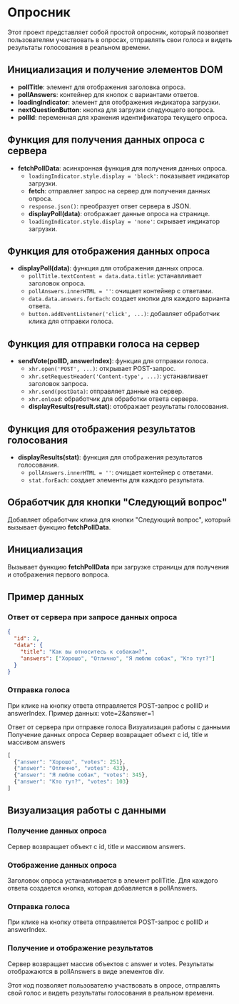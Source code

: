 # Опросник

Этот проект представляет собой простой опросник, который позволяет пользователям участвовать в опросах, отправлять свои голоса и видеть результаты голосования в реальном времени.

## Инициализация и получение элементов DOM

- **pollTitle**: элемент для отображения заголовка опроса.
- **pollAnswers**: контейнер для кнопок с вариантами ответов.
- **loadingIndicator**: элемент для отображения индикатора загрузки.
- **nextQuestionButton**: кнопка для загрузки следующего вопроса.
- **pollId**: переменная для хранения идентификатора текущего опроса.

## Функция для получения данных опроса с сервера

- **fetchPollData**: асинхронная функция для получения данных опроса.
  - `loadingIndicator.style.display = 'block'`: показывает индикатор загрузки.
  - **fetch**: отправляет запрос на сервер для получения данных опроса.
  - `response.json()`: преобразует ответ сервера в JSON.
  - **displayPoll(data)**: отображает данные опроса на странице.
  - `loadingIndicator.style.display = 'none'`: скрывает индикатор загрузки.

## Функция для отображения данных опроса

- **displayPoll(data)**: функция для отображения данных опроса.
  - `pollTitle.textContent = data.data.title`: устанавливает заголовок опроса.
  - `pollAnswers.innerHTML = ''`: очищает контейнер с ответами.
  - `data.data.answers.forEach`: создает кнопки для каждого варианта ответа.
  - `button.addEventListener('click', ...)`: добавляет обработчик клика для отправки голоса.

## Функция для отправки голоса на сервер

- **sendVote(pollID, answerIndex)**: функция для отправки голоса.
  - `xhr.open('POST', ...)`: открывает POST-запрос.
  - `xhr.setRequestHeader('Content-type', ...)`: устанавливает заголовок запроса.
  - `xhr.send(postData)`: отправляет данные на сервер.
  - `xhr.onload`: обработчик для обработки ответа сервера.
  - **displayResults(result.stat)**: отображает результаты голосования.

## Функция для отображения результатов голосования

- **displayResults(stat)**: функция для отображения результатов голосования.
  - `pollAnswers.innerHTML = ''`: очищает контейнер с ответами.
  - `stat.forEach`: создает элементы для каждого результата.

## Обработчик для кнопки "Следующий вопрос"

Добавляет обработчик клика для кнопки "Следующий вопрос", который вызывает функцию **fetchPollData**.

## Инициализация

Вызывает функцию **fetchPollData** при загрузке страницы для получения и отображения первого вопроса.

## Пример данных

### Ответ от сервера при запросе данных опроса

```json
{
  "id": 2,
  "data": {
    "title": "Как вы относитесь к собакам?",
    "answers": ["Хорошо", "Отлично", "Я люблю собак", "Кто тут?"]
  }
}
```

### Отправка голоса
При клике на кнопку ответа отправляется POST-запрос с pollID и answerIndex. Пример данных: vote=2&answer=1

Ответ от сервера при отправке голоса
Визуализация работы с данными
Получение данных опроса
Сервер возвращает объект с id, title и массивом answers

```js
[
  {"answer": "Хорошо", "votes": 251},
  {"answer": "Отлично", "votes": 433},
  {"answer": "Я люблю собак", "votes": 345},
  {"answer": "Кто тут?", "votes": 103}
]
```

## Визуализация работы с данными
### Получение данных опроса
Сервер возвращает объект с id, title и массивом answers.

### Отображение данных опроса
Заголовок опроса устанавливается в элемент pollTitle.
Для каждого ответа создается кнопка, которая добавляется в pollAnswers.

### Отправка голоса
При клике на кнопку ответа отправляется POST-запрос с pollID и answerIndex.

### Получение и отображение результатов
Сервер возвращает массив объектов с answer и votes. Результаты отображаются в pollAnswers в виде элементов div.

Этот код позволяет пользователю участвовать в опросе, отправлять свой голос и видеть результаты голосования в реальном времени.
